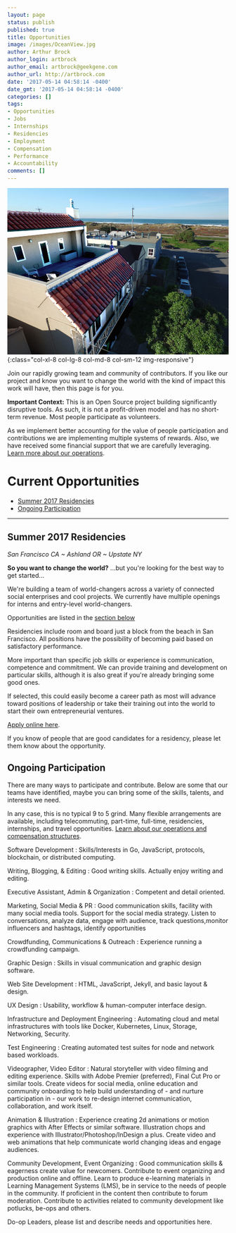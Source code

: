```yaml
---
layout: page
status: publish
published: true
title: Opportunities
image: /images/OceanView.jpg
author: Arthur Brock
author_login: artbrock
author_email: artbrock@geekgene.com
author_url: http://artbrock.com
date: '2017-05-14 04:58:14 -0400'
date_gmt: '2017-05-14 04:58:14 -0400'
categories: []
tags:
- Opportunities
- Jobs
- Internships
- Residencies
- Employment
- Compensation
- Performance
- Accountability
comments: []
---
```


<div class="col-md-8" markdown="1">

![Residency House](/images/OceanView.jpg){:class="col-xl-8 col-lg-8 col-md-8 col-sm-12 img-responsive"}

Join our rapidly growing team and community of contributors. If you like our project and know you want to change the world with the kind of impact this work will have, then this page is for you.

**Important Context:** This is an Open Source project building significantly disruptive tools. As such, it is not a profit-driven model and has no short-term revenue. Most people participate as volunteers.

As we implement better accounting for the value of people participation and contributions we are implementing multiple systems of rewards. Also, we have received some financial support that we are carefully leveraging. [Learn more about our operations](/operations).

# Current Opportunities

<!-- toc orderedList:0 depthFrom:2 depthTo:6 -->

* [Summer 2017 Residencies](#summer-2017-residencies)
* [Ongoing Participation](#ongoing-participation)

<!-- tocstop -->

---

## Summer 2017 Residencies

*San Francisco CA ~ Ashland OR ~ Upstate NY*

**So you want to change the world?** ...but you're looking for the best way to get started...

We're building a team of world-changers across a variety of connected social enterprises and cool projects. We currently have multiple openings for interns and entry-level world-changers.

Opportunities are listed in the [section below](#ongoing-partication)

Residencies include room and board just a block from the beach in San Francisco. All positions have the possibility of becoming paid based on satisfactory performance.

More important than specific job skills or experience is communication, competence and commitment. We can provide training and development on particular skills, although it is also great if you're already bringing some good ones.

If selected, this could easily become a career path as most will advance toward positions of leadership or take their training out into the world to start their own entrepreneurial ventures.

[Apply online here](https://docs.google.com/forms/d/e/1FAIpQLScRsdhzd1Wkfe0GA0_gfyJiuZ6bVUust5uLkZqDNeeO8G2wNg/viewform?usp=sf_link).

If you know of people that are good candidates for a residency, please let them know about the opportunity.

## Ongoing Participation

There are many ways to participate and contribute. Below are some that our teams have identified, maybe you can bring some of the skills, talents, and interests we need.

In any case, this is no typical 9 to 5 grind. Many flexible arrangements are available, including telecommuting, part-time, full-time, residencies, internships, and travel opportunities.  [Learn about our operations and compensation structures](/operations).


Software Development
: Skills/Interests in Go, JavaScript, protocols,  blockchain, or distributed computing.

Writing, Blogging, & Editing
 : Good writing skills. Actually enjoy writing and editing.

Executive Assistant, Admin & Organization
 : Competent and detail oriented.

Marketing, Social Media & PR
 : Good communication skills, facility with many social media tools.  Support for the social media strategy. Listen to conversations, analyze data, engage with audience, track questions,monitor influencers and hashtags, identify opportunities

Crowdfunding, Communications & Outreach
  : Experience running a crowdfunding campaign.

Graphic Design
  : Skills in visual communication and graphic design software.

Web Site Development
 : HTML, JavaScript, Jekyll, and basic layout & design.

UX Design
 : Usability, workflow & human-computer interface design.

Infrastructure and Deployment Engineering
 : Automating cloud and metal infrastructures with tools like Docker, Kubernetes, Linux, Storage, Networking, Security.

 Test Engineering
  : Creating automated test suites for node and network based workloads.

Videographer, Video Editor
 : Natural storyteller with video filming and editing experience. Skills with Adobe Premier (preferred), Final Cut Pro or similar tools. Create videos for social media, online education and community onboarding to help build understanding of - and nurture participation in - our work to re-design internet communication, collaboration, and work itself.

Animation & Illustration
 : Experience creating 2d animations or motion graphics with After Effects or similar software. Illustration chops and experience with Illustrator/Photoshop/InDesign a plus. Create video and web animations that help communicate world changing ideas and engage audiences.

Community Development, Event Organizing
 : Good communication skills & eagerness create value for newcomers. Contribute to event organizing and production online and offline. Learn to produce e-learning materials in Learning Management Systems (LMS), be in service to the needs of people in the community. If proficient in the content then contribute to forum moderation. Contribute to activities related to community development like potlucks, be-ops and others.


Do-op Leaders, please list and describe needs and opportunities here.

</div>
<style>
dt {margin-top: 12px;}
</style>
